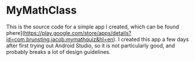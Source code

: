 # MyMathClass

This is the source code for a simple app I created, which can be found phere](https://play.google.com/store/apps/details?id=com.brunsting.jacob.mymathquiz&hl=en). I created this app a few days after first trying out Android Studio, so it is not particularly good, and probably breaks a lot of design guidelines.
